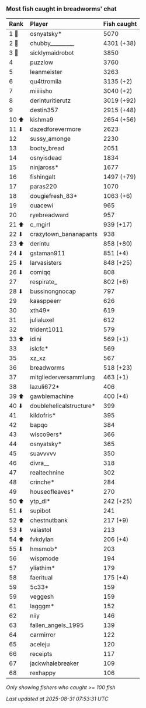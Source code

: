 ### Most fish caught in breadworms' chat

| Rank  | Player                  | Fish caught |
|:------|:------------------------|:------------|
| 1 🥇  | osnyatsky*              | 5070        |
| 2 🥈  | chubby_________         | 4301 (+38)  |
| 3 🥉  | sicklymaidrobot         | 3850        |
| 4     | puzzlow                 | 3760        |
| 5     | leanmeister             | 3263        |
| 6     | qu4ttromila             | 3135 (+2)   |
| 7     | miiiiisho               | 3040 (+2)   |
| 8     | derinturitierutz        | 3019 (+92)  |
| 9     | destin357               | 2915 (+48)  |
| 10 ⬆  | kishma9                 | 2654 (+56)  |
| 11 ⬇  | dazedforevermore        | 2623        |
| 12    | sussy_amonge            | 2230        |
| 13    | booty_bread             | 2051        |
| 14    | osnyisdead              | 1834        |
| 15    | ninjaross*              | 1677        |
| 16    | fishingalt              | 1497 (+79)  |
| 17    | paras220                | 1070        |
| 18    | dougiefresh_83*         | 1063 (+6)   |
| 19    | ouacewi                 | 965         |
| 20    | ryebreadward            | 957         |
| 21 ⬆  | c_mgirl                 | 939 (+17)   |
| 22 ⬇  | crazytown_bananapants   | 938         |
| 23 ⬆  | derintu                 | 858 (+80)   |
| 24 ⬇  | gstaman911              | 851 (+4)    |
| 25 ⬇  | larvasisters            | 848 (+25)   |
| 26 ⬇  | comiqq                  | 808         |
| 27    | respirate_              | 802 (+6)    |
| 28 ⬇  | bussinongnocap          | 797         |
| 29    | kaasppeerr              | 626         |
| 30    | xth49*                  | 619         |
| 31    | julialuxel              | 612         |
| 32    | trident1011             | 579         |
| 33 ⬆  | idini                   | 569 (+1)    |
| 33    | islcfc*                 | 569         |
| 35    | xz_xz                   | 567         |
| 36    | breadworms              | 518 (+23)   |
| 37    | mitgliederversammlung   | 463 (+1)    |
| 38    | lazuli672*              | 406         |
| 39 ⬆  | gawblemachine           | 400 (+4)    |
| 40 ⬇  | doublehelicalstructure* | 399         |
| 41    | kildofris*              | 395         |
| 42    | bapqo                   | 384         |
| 43    | wisco9ers*              | 366         |
| 44    | osnyatsky*              | 365         |
| 45    | suavvvvv                | 350         |
| 46    | divra__                 | 318         |
| 47    | realtechnine            | 302         |
| 48    | crinche*                | 284         |
| 49    | houseofleaves*          | 270         |
| 50 ⬆  | ytp_dl*                 | 242 (+25)   |
| 51 ⬇  | supibot                 | 241         |
| 52 ⬆  | chestnutbank            | 217 (+9)    |
| 53 ⬇  | vaiastol                | 213         |
| 54 ⬆  | fvkdylan                | 206 (+4)    |
| 55 ⬇  | hmsmob*                 | 203         |
| 56    | wispmode                | 194         |
| 57    | yliathim*               | 179         |
| 58    | faeritual               | 175 (+4)    |
| 59    | 5c33*                   | 159         |
| 59    | veggesh                 | 159         |
| 61    | lagggm*                 | 152         |
| 62    | niiy                    | 146         |
| 63    | fallen_angels_1995      | 139         |
| 64    | carmirror               | 122         |
| 65    | aceleju                 | 120         |
| 66    | receipts                | 117         |
| 67    | jackwhalebreaker        | 109         |
| 68    | rexhappy                | 106         |

_Only showing fishers who caught >= 100 fish_

_Last updated at 2025-08-31 07:53:31 UTC_